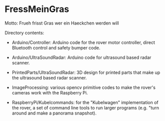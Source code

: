 # FressMeinGras
Motto: 
  Frueh frisst Gras wer ein Haeckchen werden will


Directory contents:

* Arduino/Controller: Arduino code for the rover motor controller,
  direct Bluetooth control and safety bumper code.

* Arduino/UltraSoundRadar: Arduino code for ultrasound based radar
  scanner.

* PrintedParts/UltraSoundRadar: 3D design for printed parts that make
  up the ultrasound based radar scanner.

* ImageProcessing: various opencv primitive codes to make the rover's
  cameras work with the Raspberry Pi.

* RaspberryPi/Kubelcommands: for the "Kubelwagen" implementation of
  the rover, a set of command line tools to run larger programs
  (e.g. "turn around and make a panorama snapshot).
